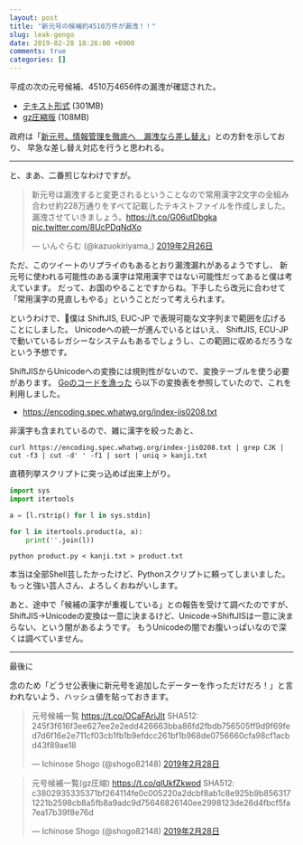 ```yaml
---
layout: post
title: "新元号の候補約4510万件が漏洩！！"
slug: leak-gengo
date: 2019-02-28 18:26:00 +0900
comments: true
categories: []
---
```


平成の次の元号候補、4510万4656件の漏洩が確認された。

- [テキスト形式](https://s3-ap-northeast-1.amazonaws.com/shogo82148-jis0208/product.txt) (301MB)
- [gz圧縮版](https://s3-ap-northeast-1.amazonaws.com/shogo82148-jis0208/product.txt.gz) (108MB)

政府は「[新元号、情報管理を徹底へ　漏洩なら差し替え](https://www.nikkei.com/article/DGXMZO41696000V20C19A2PP8000/)」との方針を示しており、
早急な差し替え対応を行うと思われる。

-----

と、まあ、二番煎じなわけですが。

<blockquote class="twitter-tweet" data-lang="ja"><p lang="ja" dir="ltr">新元号は漏洩すると変更されるということなので常用漢字2文字の全組み合わせ約228万通りをすべて記載したテキストファイルを作成しました。漏洩させていきましょう。<a href="https://t.co/G06utDbgka">https://t.co/G06utDbgka</a> <a href="https://t.co/8UcPDqNdXo">pic.twitter.com/8UcPDqNdXo</a></p>&mdash; いんぐらむ (@kazuokiriyama_) <a href="https://twitter.com/kazuokiriyama_/status/1100347532675149825?ref_src=twsrc%5Etfw">2019年2月26日</a></blockquote>
<script async src="https://platform.twitter.com/widgets.js" charset="utf-8"></script>

ただ、このツイートのリプライのもあるとおり漏洩漏れがあるようですし、
新元号に使われる可能性のある漢字は常用漢字ではない可能性だってあると僕は考えています。
だって、お国のやることですからね。下手したら改元に合わせて「常用漢字の見直しもやる」ということだって考えられます。

というわけで、僕は ShiftJIS, EUC-JP で表現可能な文字列まで範囲を広げることにしました。
Unicodeへの統一が進んでいるとはいえ、 ShiftJIS, ECU-JP で動いているレガシーなシステムもあるでしょうし、この範囲に収めるだろうなという予想です。

ShiftJISからUnicodeへの変換には規則性がないので、変換テーブルを使う必要があります。
[Goのコードを漁った](https://github.com/golang/text/blob/master/encoding/japanese/tables.go) ら以下の変換表を参照していたので、これを利用しました。

- https://encoding.spec.whatwg.org/index-jis0208.txt

非漢字も含まれているので、雑に漢字を絞ったあと、

```
curl https://encoding.spec.whatwg.org/index-jis0208.txt | grep CJK | cut -f3 | cut -d' ' -f1 | sort | uniq > kanji.txt
```

直積列挙スクリプトに突っ込めば出来上がり。

```python
import sys
import itertools

a = [l.rstrip() for l in sys.stdin]

for l in itertools.product(a, a):
    print(''.join(l))
```

```
python product.py < kanji.txt > product.txt 
```

本当は全部Shell芸したかったけど、Pythonスクリプトに頼ってしまいました。
もっと強い芸人さん、よろしくおねがいします。

あと、途中で「候補の漢字が重複している」との報告を受けて調べたのですが、ShiftJIS->Unicodeの変換は一意に決まるけど、Unicode->ShiftJISは一意に決まらない、という闇があるようです。
もうUnicodeの闇でお腹いっぱいなので深くは調べていません。

-----

最後に

念のため「どうせ公表後に新元号を追加したデーターを作っただけだろ！」と言われないよう、ハッシュ値を貼っておきます。

<blockquote class="twitter-tweet" data-conversation="none" data-lang="ja"><p lang="in" dir="ltr">元号候補一覧 <a href="https://t.co/OCaFAriJIt">https://t.co/OCaFAriJIt</a> SHA512: 245f3f616f3ee627ee2e2edd426663bba86fd2fbdb756505ff9d9f69fed7d6f16e2e711cf03cb1fb1b9efdcc261bf1b968de0756660cfa98cf1acbd43f89ae18</p>&mdash; Ichinose Shogo (@shogo82148) <a href="https://twitter.com/shogo82148/status/1101052320303898625?ref_src=twsrc%5Etfw">2019年2月28日</a></blockquote>
<script async src="https://platform.twitter.com/widgets.js" charset="utf-8"></script>

<blockquote class="twitter-tweet" data-conversation="none" data-lang="ja"><p lang="zh" dir="ltr">元号候補一覧(gz圧縮) <a href="https://t.co/qlUkfZkwod">https://t.co/qlUkfZkwod</a> SHA512: c3802935335371bf264114fe0c005220a2dcbf8ab1c8e925b9b8563171221b2598cb8a5fb8a9adc9d75646826140ee2998123de26d4fbcf5fa7ea17b39f8e76d</p>&mdash; Ichinose Shogo (@shogo82148) <a href="https://twitter.com/shogo82148/status/1101052520065953792?ref_src=twsrc%5Etfw">2019年2月28日</a></blockquote>
<script async src="https://platform.twitter.com/widgets.js" charset="utf-8"></script>
